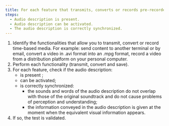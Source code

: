 ```yaml
---
title: For each feature that transmits, converts or records pre-recorded time-based media with synchronized audio description, at the end of the process does the audio description meet these conditions?
steps:
  - Audio description is present.
  - Audio description can be activated.
  - The audio description is correctly synchronized.
---
```


1. Identify the functionalities that allow you to transmit, convert or record time-based media. For example: send content to another terminal or by email, convert a video in .avi format into an .mpg format, record a video from a distribution platform on your personal computer.
2. Perform each functionality (transmit, convert and save).
3. For each feature, check if the audio description:
   - is present ;
   - can be activated;
   - is correctly synchronized:
      - the sounds and words of the audio description do not overlap with those of the original soundtrack and do not cause problems of perception and understanding;
      - the information conveyed in the audio description is given at the moment when the equivalent visual information appears.
4. If so, the test is validated.
